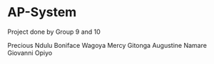 # AP-System
Project done by Group 9 and 10

Precious Ndulu
Boniface Wagoya
Mercy Gitonga
Augustine  Namare
Giovanni Opiyo
